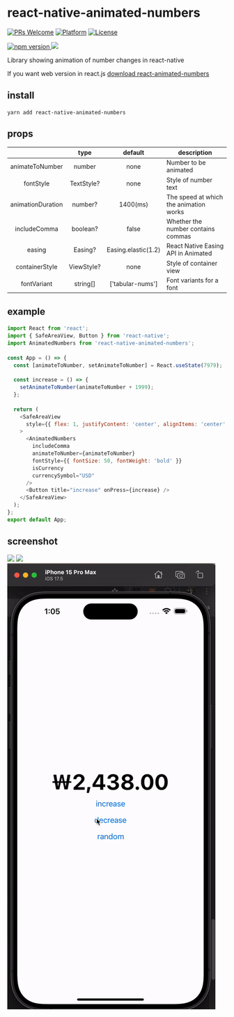 # react-native-animated-numbers

[![PRs Welcome](https://img.shields.io/badge/PRs-Welcome-brightgreen.svg)](https://github.com/heyman333/react-native-animated-numbers/pulls)
[![Platform](https://img.shields.io/badge/platform-react--native-lightgrey.svg)](http://facebook.github.io/react-native/)
[![License](https://img.shields.io/badge/license-MIT-blue.svg)](https://github.com/heyman333/react-native-animated-numbers/blob/master/LICENSE)

<a href="https://www.npmjs.com/package/react-native-animated-numbers">
<img alt="npm version" src="http://img.shields.io/npm/v/react-native-animated-numbers.svg?style=flat-square">
</a>
<a href="https://www.npmjs.com/package/react-native-animated-numbers">
<img src="http://img.shields.io/npm/dm/react-native-animated-numbers.svg?style=flat-square">
</a>

Library showing animation of number changes in react-native

If you want web version in react.js [download react-animated-numbers](https://github.com/heyman333/react-animated-numbers)

## install

```shell
yarn add react-native-animated-numbers
```

## props

|                   |    type    |       default       | description                            |
| :---------------: | :--------: | :-----------------: | -------------------------------------- |
|  animateToNumber  |   number   |        none         | Number to be animated                  |
|     fontStyle     | TextStyle? |        none         | Style of number text                   |
| animationDuration |  number?   |      1400(ms)       | The speed at which the animation works |
|   includeComma    |  boolean?  |        false        | Whether the number contains commas     |
|      easing       |  Easing?   | Easing.elastic(1.2) | React Native Easing API in Animated    |
|  containerStyle   | ViewStyle? |        none         | Style of container view                |
|    fontVariant    |  string[]  |  ['tabular-nums']   | Font variants for a font               |

## example

```js
import React from 'react';
import { SafeAreaView, Button } from 'react-native';
import AnimatedNumbers from 'react-native-animated-numbers';

const App = () => {
  const [animateToNumber, setAnimateToNumber] = React.useState(7979);

  const increase = () => {
    setAnimateToNumber(animateToNumber + 1999);
  };

  return (
    <SafeAreaView
      style={{ flex: 1, justifyContent: 'center', alignItems: 'center' }}
    >
      <AnimatedNumbers
        includeComma
        animateToNumber={animateToNumber}
        fontStyle={{ fontSize: 50, fontWeight: 'bold' }}
        isCurrency
        currencySymbol="USD"
      />
      <Button title="increase" onPress={increase} />
    </SafeAreaView>
  );
};
export default App;
```

## screenshot

 <img src="images/ios.gif" />
 <img src="images/android.gif" width="270" />
 <img src="images/currency.gif" />
